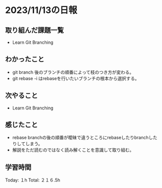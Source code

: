 # 2023/11/13の日報
## 取り組んだ課題一覧
*  Learn Git Branching
## わかったこと
* git branch 後のブランチの順番によって枝のつき方が変わる。
* git rebase -i はrebaseを行いたいブランチの根本から選択する。
## 次やること
*  Learn Git Branching
## 感じたこと
* rebase branchの後の順番が曖昧で違うところにrebaseしたりbranchしたりしてしまう。
* 解説をただ読むのではなく読み解くことを意識して取り組む。
## 学習時間
Today: １h
Total: ２１６.5h
